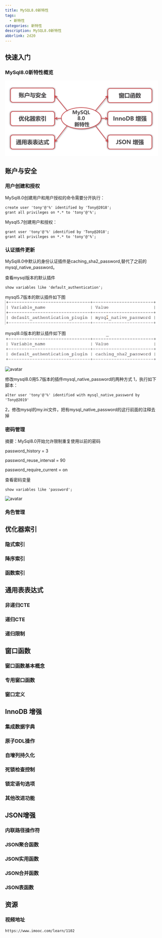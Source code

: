 ```yaml
---
title: MySQL8.0新特性
tags:
  - 新特性
categories: 新特性
description: MySQL8.0新特性
abbrlink: 2d20
---
```

## 快速入门
### MySql8.0新特性概览
![avatar](https://raw.githubusercontent.com/huangxiaocan/hexo/master/source/_posts/hexo-image/hexo/MySql_1_1.png)  

## 账户与安全
### 用户创建和授权
MySql8.0创建用户和用户授权的命令需要分开执行：
	
	create user 'tony'@'%' identified by 'Tony@2018';
	grant all privileges on *.* to 'tony'@'%';

Mysql5.7创建用户和授权：

	grant user 'tony'@'%' identified by 'Tony@2018';
	grant all privileges on *.* to 'tony'@'%';

### 认证插件更新
MySql8.0中默认的身份认证插件是caching_sha2_password,替代了之前的mysql_native_password。

查看mysql版本的默认插件

	show variables like 'default_authentication';	

mysql5.7版本的默认插件如下图  
![avatar](https://raw.githubusercontent.com/huangxiaocan/hexo/master/source/_posts/hexo-image/hexo/MySql_1_2.png) 

mysql8.0版本的默认插件如下图  
![avatar](https://raw.githubusercontent.com/huangxiaocan/hexo/master/source/_posts/hexo-image/hexo/MySql_1_3.png)


![avatar](https://raw.githubusercontent.com/huangxiaocan/hexo/master/source/_posts/hexo-image/hexo/MySql_1_4.png)

修改mysql8.0用5.7版本的插件mysql_native_password的两种方式
1，执行如下脚本：

	alter user 'tony'@'%' identified with mysql_native_password by 'Tony@2019'

2，修改mysql的my.ini文件，把有mysql_native_password的这行前面的注释去掉
### 密码管理
摘要：MySql8.0开始允许限制重复使用以前的密码  

password_history = 3

password_reuse_interval = 90

password_require_current = on

查看密码变量

	show variables like 'password';

![avatar](https://raw.githubusercontent.com/huangxiaocan/hexo/master/source/_posts/hexo-image/hexo/MySql_1_5.png)
### 角色管理

## 优化器索引
### 隐式索引

### 降序索引

### 函数索引

## 通用表表达式
### 非递归CTE

### 递归CTE

### 递归限制

## 窗口函数
### 窗口函数基本概念

### 专用窗口函数

### 窗口定义

## InnoDB 增强

### 集成数据字典

### 原子DDL操作

### 自增列持久化

### 死锁检查控制

### 锁定语句选项

### 其他改进功能

## JSON增强

### 内联路径操作符

### JSON聚合函数

### JSON实用函数

### JSON合并函数

### JSON表函数

## 资源
### 视频地址

	https://www.imooc.com/learn/1102